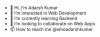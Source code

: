 - 👋 Hi, I’m Adarsh Kumar
- 👀 I’m interested in Web Development
- 🌱 I’m currently learning Backend
- 💞️ I’m looking to collaborate on Web Apps
- 📫 How to reach me @whoadarshkumar

<!---
whoadarshkumar/whoadarshkumar is a ✨ special ✨ repository because its `README.md` (this file) appears on your GitHub profile.
You can click the Preview link to take a look at your changes.
--->
